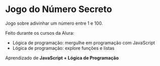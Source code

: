 # Jogo do Número Secreto
Jogo sobre adivinhar um número entre 1 e 100.

Feito durante os cursos da Alura:
- Lógica de programação: mergulhe em programação com JavaScript
- Lógica de programação: explore funções e listas
  
Aprendizado de **JavaScript + Lógica de Programação**
